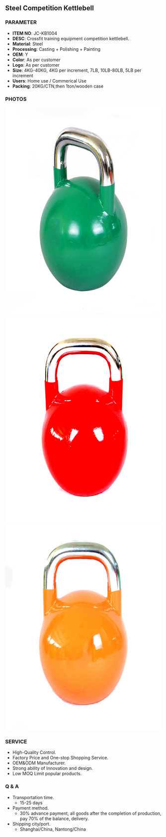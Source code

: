 ## Steel Competition Kettlebell 

### PARAMETER 
* **ITEM NO**: JC-KB1004
* **DESC**: Crossfit training equipment competition kettlebell.
* **Material**: Steel
* **Processing**: Casting + Polishing + Painting
* **OEM**: Y
* **Color**: As per customer
* **Logo**: As per customer
* **Size**: 4KG-40KG, 4KG per increment, 7LB, 10LB-80LB, 5LB per increment
* **Users**: Home use / Commerical Use
* **Packing**: 20KG/CTN,then 1ton/wooden case

### PHOTOS 
<img src="/imgs/KB/JC-KB1004/Crossfit-train-equipment-Competition-Kettlebell-single-cast (1).jpg" width="666px" height="666px" />
<img src="/imgs/KB/JC-KB1004/Crossfit-train-equipment-Competition-Kettlebell-single-cast (2).jpg" width="666px" height="666px" />
<img src="/imgs/KB/JC-KB1004/Crossfit-train-equipment-Competition-Kettlebell-single-cast.jpg" width="666px" height="666px" />

### SERVICE
* High-Quality Control.
* Factory Price and One-stop Shopping Service.
* OEM&ODM Manufacturer.
* Strong ability of Innovation and design.
* Low MOQ Limit popular products.

### Q & A
* Transportation time.
    * 15-25 days
* Payment method.
    * 30% advance payment, all goods after the completion of production, pay 70% of the balance, delivery.
* Shipping city/port.
    * Shanghai/China, Nantong/China